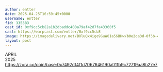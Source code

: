 ```yaml
---
author: entter
date: 2025-04-25T16:50:45+0000
username: entter
fid: 335383
cast_id: 0xf9cc5cb82a1b2dbaddc408a79af42d7fa43360f5
cast: https://warpcast.com/entter/0xf9cc5cb8
image: https://imagedelivery.net/BXluQx4ige9GuW0Ia56BHw/b0e2ca3d-0f5b-4979-a450-28d58a035d00/original
layout: post
---
```

APRIL  
2025  
https://zora.co/coin/base:0x7492c14f1d7067946190a011b9c72719aa8b27e7  

<img src='https://imagedelivery.net/BXluQx4ige9GuW0Ia56BHw/b0e2ca3d-0f5b-4979-a450-28d58a035d00/original' alt='' referrerpolicy='no-referrer'/>